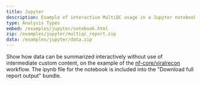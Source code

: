 ```yaml
---
title: Jupyter
description: Example of interactive MultiQC usage in a Jupyter notebook.
type: Analysis Types
embed: /examples/jupyter/notebook.html
zip: /examples/jupyter/multiqc_report.zip
data: /examples/jupyter/data.zip
---
```


Show how data can be summarized interactively without use of intermediate custom content, on the example of the [nf-core/viralrecon](https://github.com/nf-core/viralrecon) workflow. The ipynb file for the notebook is included into the "Download full report output" bundle.
